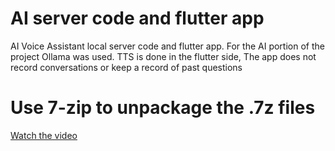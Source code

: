 # AI server code and flutter app
 AI Voice Assistant local server code and flutter app. For the AI portion of the project Ollama was used.
 TTS is done in the flutter side, The app does not record conversations or keep a record of past questions

# Use 7-zip to unpackage the .7z files

[Watch the video](https://raw.githubusercontent.com/PopleZoo/AI-server-code-and-flutter-app/main/Demo.mp4)

